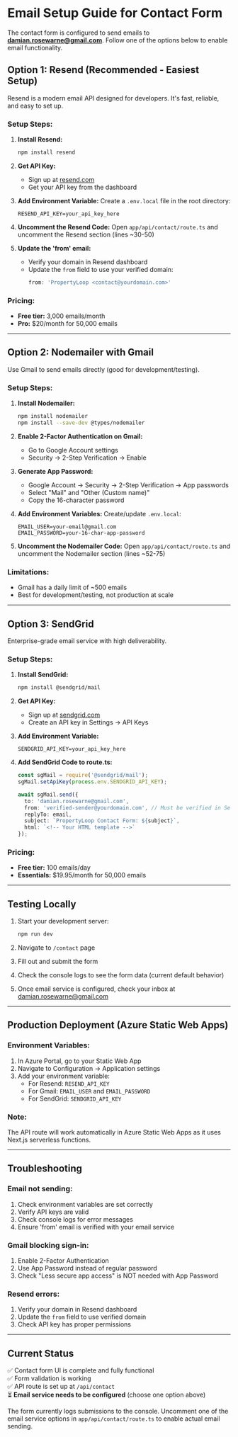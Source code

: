# Email Setup Guide for Contact Form

The contact form is configured to send emails to **damian.rosewarne@gmail.com**. Follow one of the options below to enable email functionality.

## Option 1: Resend (Recommended - Easiest Setup)

Resend is a modern email API designed for developers. It's fast, reliable, and easy to set up.

### Setup Steps:

1. **Install Resend:**
   ```bash
   npm install resend
   ```

2. **Get API Key:**
   - Sign up at [resend.com](https://resend.com)
   - Get your API key from the dashboard

3. **Add Environment Variable:**
   Create a `.env.local` file in the root directory:
   ```env
   RESEND_API_KEY=your_api_key_here
   ```

4. **Uncomment the Resend Code:**
   Open `app/api/contact/route.ts` and uncomment the Resend section (lines ~30-50)

5. **Update the 'from' email:**
   - Verify your domain in Resend dashboard
   - Update the `from` field to use your verified domain:
     ```typescript
     from: 'PropertyLoop <contact@yourdomain.com>'
     ```

### Pricing:
- **Free tier:** 3,000 emails/month
- **Pro:** $20/month for 50,000 emails

---

## Option 2: Nodemailer with Gmail

Use Gmail to send emails directly (good for development/testing).

### Setup Steps:

1. **Install Nodemailer:**
   ```bash
   npm install nodemailer
   npm install --save-dev @types/nodemailer
   ```

2. **Enable 2-Factor Authentication on Gmail:**
   - Go to Google Account settings
   - Security → 2-Step Verification → Enable

3. **Generate App Password:**
   - Google Account → Security → 2-Step Verification → App passwords
   - Select "Mail" and "Other (Custom name)"
   - Copy the 16-character password

4. **Add Environment Variables:**
   Create/update `.env.local`:
   ```env
   EMAIL_USER=your-email@gmail.com
   EMAIL_PASSWORD=your-16-char-app-password
   ```

5. **Uncomment the Nodemailer Code:**
   Open `app/api/contact/route.ts` and uncomment the Nodemailer section (lines ~52-75)

### Limitations:
- Gmail has a daily limit of ~500 emails
- Best for development/testing, not production at scale

---

## Option 3: SendGrid

Enterprise-grade email service with high deliverability.

### Setup Steps:

1. **Install SendGrid:**
   ```bash
   npm install @sendgrid/mail
   ```

2. **Get API Key:**
   - Sign up at [sendgrid.com](https://sendgrid.com)
   - Create an API key in Settings → API Keys

3. **Add Environment Variable:**
   ```env
   SENDGRID_API_KEY=your_api_key_here
   ```

4. **Add SendGrid Code to route.ts:**
   ```typescript
   const sgMail = require('@sendgrid/mail');
   sgMail.setApiKey(process.env.SENDGRID_API_KEY);

   await sgMail.send({
     to: 'damian.rosewarne@gmail.com',
     from: 'verified-sender@yourdomain.com', // Must be verified in SendGrid
     replyTo: email,
     subject: `PropertyLoop Contact Form: ${subject}`,
     html: `<!-- Your HTML template -->`
   });
   ```

### Pricing:
- **Free tier:** 100 emails/day
- **Essentials:** $19.95/month for 50,000 emails

---

## Testing Locally

1. Start your development server:
   ```bash
   npm run dev
   ```

2. Navigate to `/contact` page

3. Fill out and submit the form

4. Check the console logs to see the form data (current default behavior)

5. Once email service is configured, check your inbox at damian.rosewarne@gmail.com

---

## Production Deployment (Azure Static Web Apps)

### Environment Variables:

1. In Azure Portal, go to your Static Web App
2. Navigate to Configuration → Application settings
3. Add your environment variable:
   - For Resend: `RESEND_API_KEY`
   - For Gmail: `EMAIL_USER` and `EMAIL_PASSWORD`
   - For SendGrid: `SENDGRID_API_KEY`

### Note:
The API route will work automatically in Azure Static Web Apps as it uses Next.js serverless functions.

---

## Troubleshooting

### Email not sending:
1. Check environment variables are set correctly
2. Verify API keys are valid
3. Check console logs for error messages
4. Ensure 'from' email is verified with your email service

### Gmail blocking sign-in:
1. Enable 2-Factor Authentication
2. Use App Password instead of regular password
3. Check "Less secure app access" is NOT needed with App Password

### Resend errors:
1. Verify your domain in Resend dashboard
2. Update the `from` field to use verified domain
3. Check API key has proper permissions

---

## Current Status

✅ Contact form UI is complete and fully functional  
✅ Form validation is working  
✅ API route is set up at `/api/contact`  
⏳ **Email service needs to be configured** (choose one option above)  

The form currently logs submissions to the console. Uncomment one of the email service options in `app/api/contact/route.ts` to enable actual email sending.

